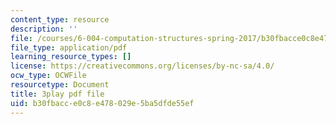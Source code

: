 ```yaml
---
content_type: resource
description: ''
file: /courses/6-004-computation-structures-spring-2017/b30fbacce0c8e478029e5ba5dfde55ef_zvQPV1j7SSU.pdf
file_type: application/pdf
learning_resource_types: []
license: https://creativecommons.org/licenses/by-nc-sa/4.0/
ocw_type: OCWFile
resourcetype: Document
title: 3play pdf file
uid: b30fbacc-e0c8-e478-029e-5ba5dfde55ef
---
```

